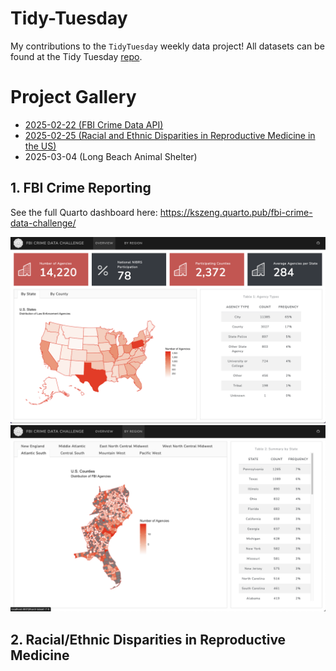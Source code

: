 # Tidy-Tuesday

My contributions to the `TidyTuesday` weekly data project! All datasets can be found at the Tidy Tuesday [repo](https://github.com/rfordatascience/tidytuesday).

# Project Gallery

* [2025-02-22 (FBI Crime Data API)](#1-fbi-crime-reporting)
* [2025-02-25 (Racial and Ethnic Disparities in Reproductive Medicine in the US)](#2-racialethnic-disparities-in-reproductive-medicine)
* 2025-03-04 (Long Beach Animal Shelter)

## 1. FBI Crime Reporting 

See the full Quarto dashboard here: https://kszeng.quarto.pub/fbi-crime-data-challenge/

![fbi_photo1](https://github.com/kszeng/Tidy-Tuesday/blob/2611be5448cafdde4d7cb9891681163e125e93a0/images/fbi_quarto_1.png)
![fbi_photo2](https://github.com/kszeng/Tidy-Tuesday/blob/2611be5448cafdde4d7cb9891681163e125e93a0/images/fbi_quarto_2.png)

## 2. Racial/Ethnic Disparities in Reproductive Medicine 

